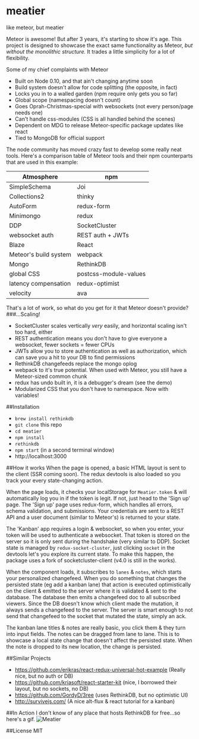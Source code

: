 # meatier
like meteor, but meatier

Meteor is awesome! But after 3 years, it's starting to show it's age. This project is designed to showcase 
the exact same functionality as Meteor, *but without the monolithic structure.* 
It trades a little simplicity for a lot of flexibility.

Some of my chief complaints with Meteor
 - Built on Node 0.10, and that ain't changing anytime soon
 - Build system doesn't allow for code splitting (the opposite, in fact)
 - Locks you in to a walled garden (npm require only gets you so far)
 - Global scope (namespacing doesn't count)
 - Goes Oprah-Christmas-special with websockets (not every person/page needs one)
 - Can't handle css-modules (CSS is all handled behind the scenes)
 - Dependent on MDG to release Meteor-specific package updates like react
 - Tied to MongoDB for official support
 
The node community has moved crazy fast to develop some really neat tools. Here's a comparison table of Meteor tools
and their npm counterparts that are used in this example:

| Atmosphere            | npm                   |
|-----------------------|-----------------------|
| SimpleSchema          | Joi                   |
| Collections2          | thinky                |
| AutoForm              | redux-form            |
| Minimongo             | redux                 |
| DDP                   | SocketCluster         |
| websocket auth        | REST auth + JWTs      |
| Blaze                 | React                 |
| Meteor's build system | webpack               |
| Mongo                 | RethinkDB             |
| global CSS            | postcss-module-values |
| latency compensation  | redux-optimist        |
| velocity              | ava                   |

That's a lot of work, so what do you get for it that Meteor doesn't provide?
###...Scaling! 
 - SocketCluster scales vertically *very* easily, and horizontal scaling isn't too hard, either
 - REST authentication means you don't have to give everyone a websocket, fewer sockets = fewer CPUs
 - JWTs allow you to store authentication as well as authorization, which can save you a hit to your DB to find permissions
 - RethinkDB changefeeds replace the mongo oplog
 - webpack to it's true potential. When used with Meteor, you still have a Meteor-sized common chunk
 - redux has undo built in, it is a debugger's dream (see the demo)
 - Modularized CSS that you don't have to namespace. Now with variables!
 
##Installation
- `brew install rethinkdb`
- `git clone` this repo
- `cd meatier`
- `npm install`
- `rethinkdb`
- `npm start` (in a second terminal window)
- http://localhost:3000

##How it works
When the page is opened, a basic HTML layout is sent to the client (SSR coming soon). The redux devtools is also
loaded so you track your every state-changing action.

When the page loads, it checks your localStorage for `Meatier.token` & will automatically log you in if the token is legit. 
If not, just head to the 'Sign up' page. The 'Sign up' page uses redux-form, which handles all errors, schema validation,
and submissions. Your credentials are sent to a REST API and a user document (similar to Meteor's) is returned to your state.

The 'Kanban' app requires a login & websocket, so when you enter, your token will be used to authenticate a websocket.
That token is stored on the server so it is only sent during the handshake (very similar to DDP). Socket state is managed
by `redux-socket-cluster`, just clicking `socket` in the devtools let's you explore its current state. 
To make this happen,  the package uses a fork of socketcluster-client (v4.0 is still in the works). 

When the component loads, it subscribes to `lanes` & `notes`, which starts your personalized changefeed.
When you do something that changes the persisted state (eg add a kanban lane) that action is executed
optimistically on the client & emitted to the server where it is validated & sent to the database. 
The database then emits a changefeed doc to all subscribed viewers.
Since the DB doesn't know which client made the mutation, it always sends a changefeed to the server.
The server is smart enough to not send that changefeed to the socket that mutated the state, simply an ack.

The kanban lane titles & notes are really basic, you click them & they turn into input fields. 
The notes can be dragged from lane to lane. This is to showcase a local state change that doesn't affect the persisted state.
When the note is dropped to its new location, the change is persisted. 


##Similar Projects
 - https://github.com/erikras/react-redux-universal-hot-example (Really nice, but no auth or DB)
 - https://github.com/kriasoft/react-starter-kit (nice, I borrowed their layout, but no sockets, no DB)
 - https://github.com/GordyD/3ree (uses RethinkDB, but no optimistic UI)
 - http://survivejs.com/ (A nice alt-flux & react tutorial for a kanban)

##In Action
I don't know of any place that hosts RethinkDB for free...so here's a gif. 
![Meatier](http://imgur.com/B3IErZr.gif)

##License
MIT




